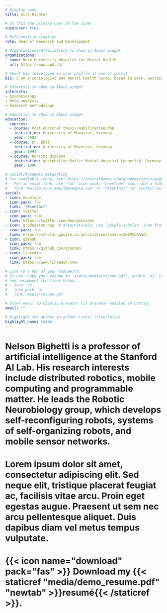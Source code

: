 ```yaml
---
# Display name
title: Dirk Richter

# Is this the primary user of the site?
superuser: true

# Role/position/tagline
role: Head of Research and Development

# Organizations/Affiliations to show in About widget
organizations:
- name: Bern University Hospital for Mental Health
  url: https://www.upd.ch/

# Short bio (displayed in user profile at end of posts)
bio: I am a sociologist and mental health nurse, based in Bern, Switzerland. My research interests are psychiatric rehabilitation, psychiatric epidemiology, mental health nursing, aggression management in health care, Covid-19 and mental health.

# Interests to show in About widget
interests:
- Epidemiology
- Meta-analysis
- Research methodology

# Education to show in About widget
education:
  courses:
  - course: Post-doctoral thesis/Habilitation/PhD
    institution: University of Muenster, Germany
    year: 2003
  - course: Dr. phil.
    institution: University of Muenster, Germany
    year: 1994
  - course: Nursing diploma
    institution: Westphalian Public Mental Hospital Lengerich, Germany
    year: 1986

# Social/Academic Networking
# For available icons, see: https://sourcethemes.com/academic/docs/page-builder/#icons
#   For an email link, use "fas" icon pack, "envelope" icon, and a link in the
#   form "mailto:your-email@example.com" or "/#contact" for contact widget.
social:
- icon: envelope
  icon_pack: fas
  link: '/#contact'
- icon: twitter
  icon_pack: fab
  link: https://twitter.com/GeorgeCushen
- icon: graduation-cap  # Alternatively, use `google-scholar` icon from `ai` icon pack
  icon_pack: fas
  link: https://scholar.google.co.uk/citations?user=sIwtMXoAAAAJ
- icon: github
  icon_pack: fab
  link: https://github.com/gcushen
- icon: linkedin
  icon_pack: fab
  link: https://www.linkedin.com/

# Link to a PDF of your resume/CV.
# To use: copy your resume to `static/media/resume.pdf`, enable `ai` icons in `params.toml`, 
# and uncomment the lines below.
# - icon: cv
#   icon_pack: ai
#   link: media/resume.pdf

# Enter email to display Gravatar (if Gravatar enabled in Config)
email: ""

# Highlight the author in author lists? (true/false)
highlight_name: false
---
```


# Nelson Bighetti is a professor of artificial intelligence at the Stanford AI Lab. His research interests include distributed robotics, mobile computing and programmable matter. He leads the Robotic Neurobiology group, which develops self-reconfiguring robots, systems of self-organizing robots, and mobile sensor networks.

# Lorem ipsum dolor sit amet, consectetur adipiscing elit. Sed neque elit, tristique placerat feugiat ac, facilisis vitae arcu. Proin eget egestas augue. Praesent ut sem nec arcu pellentesque aliquet. Duis dapibus diam vel metus tempus vulputate.

# {{< icon name="download" pack="fas" >}} Download my {{< staticref "media/demo_resume.pdf" "newtab" >}}resumé{{< /staticref >}}.

